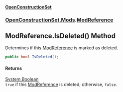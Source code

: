 #### [OpenConstructionSet](index.md 'index')
### [OpenConstructionSet.Mods](index.md#OpenConstructionSet_Mods 'OpenConstructionSet.Mods').[ModReference](jj79_XszCKG+reGyMG6mKQ.md 'OpenConstructionSet.Mods.ModReference')
## ModReference.IsDeleted() Method
Determines if this [ModReference](jj79_XszCKG+reGyMG6mKQ.md 'OpenConstructionSet.Mods.ModReference') is marked as deleted.  
```csharp
public bool IsDeleted();
```
#### Returns
[System.Boolean](https://docs.microsoft.com/en-us/dotnet/api/System.Boolean 'System.Boolean')  
`true` if this [ModReference](jj79_XszCKG+reGyMG6mKQ.md 'OpenConstructionSet.Mods.ModReference') is deleted; otherwise, `false`.
